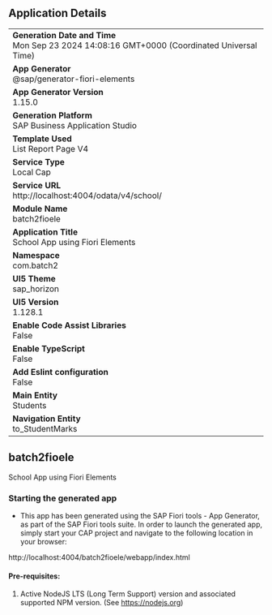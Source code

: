 ## Application Details
|               |
| ------------- |
|**Generation Date and Time**<br>Mon Sep 23 2024 14:08:16 GMT+0000 (Coordinated Universal Time)|
|**App Generator**<br>@sap/generator-fiori-elements|
|**App Generator Version**<br>1.15.0|
|**Generation Platform**<br>SAP Business Application Studio|
|**Template Used**<br>List Report Page V4|
|**Service Type**<br>Local Cap|
|**Service URL**<br>http://localhost:4004/odata/v4/school/|
|**Module Name**<br>batch2fioele|
|**Application Title**<br>School App using Fiori Elements|
|**Namespace**<br>com.batch2|
|**UI5 Theme**<br>sap_horizon|
|**UI5 Version**<br>1.128.1|
|**Enable Code Assist Libraries**<br>False|
|**Enable TypeScript**<br>False|
|**Add Eslint configuration**<br>False|
|**Main Entity**<br>Students|
|**Navigation Entity**<br>to_StudentMarks|

## batch2fioele

School App using Fiori Elements

### Starting the generated app

-   This app has been generated using the SAP Fiori tools - App Generator, as part of the SAP Fiori tools suite.  In order to launch the generated app, simply start your CAP project and navigate to the following location in your browser:

http://localhost:4004/batch2fioele/webapp/index.html

#### Pre-requisites:

1. Active NodeJS LTS (Long Term Support) version and associated supported NPM version.  (See https://nodejs.org)


